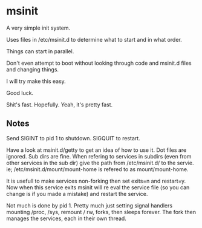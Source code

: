 msinit
=====
A very simple init system.

Uses files in /etc/msinit.d to determine what to start and in what order.

Things can start in parallel.

Don't even attempt to boot without looking through code and msinit.d files and
changing things.

I will try make this easy.

Good luck.

Shit's fast. Hopefully. Yeah, it's pretty fast.

Notes
-----
Send SIGINT to pid 1 to shutdown. SIGQUIT to restart.

Have a look at msinit.d/getty to get an idea of how to use it. Dot files are 
ignored. Sub dirs are fine. When refering to services in subdirs (even from 
other services in the sub dir) give the path from /etc/msinit.d/ to the servie.
ie; /etc/msinit.d/mount/mount-home is refered to as mount/mount-home.

It is usefull to make services non-forking then set exits=n and restart=y.
Now when this service exits msinit will re eval the service file (so you can 
change is if you made a mistake) and restart the service.

Not much is done by pid 1. Pretty much just setting signal handlers mounting 
/proc, /sys, remount / rw, forks, then sleeps forever. The fork then manages 
the services, each in their own thread. 
